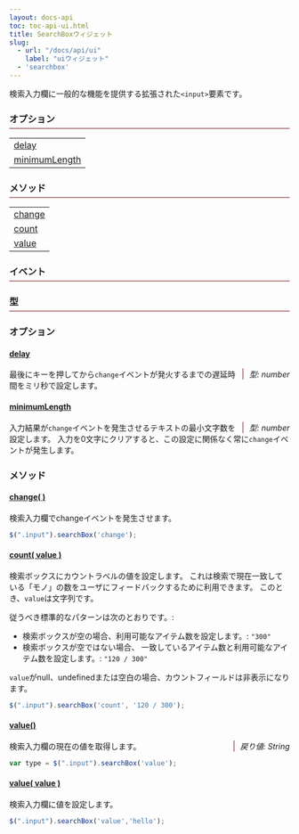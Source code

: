 ```yaml
---
layout: docs-api
toc: toc-api-ui.html
title: SearchBoxウィジェット
slug:
  - url: "/docs/api/ui"
    label: "uiウィジェット"
  - 'searchbox'
---
```


検索入力欄に一般的な機能を提供する拡張された`<input>`要素です。

<div class="widget">
    <div class="col-4-12">
        <h3>オプション</h3>
        <table>
            <tr><td><a href="#options-delay">delay</a></td></tr>
            <tr><td><a href="#options-minimumLength">minimumLength</a></td></tr>
        </table>
    </div>
    <div class="col-4-12">
        <h3>メソッド</h3>
        <table>
            <tr><td><a href="#methods-change">change</a></td></tr>
            <tr><td><a href="#methods-count">count</a></td></tr>
            <tr><td><a href="#methods-value">value</a></td></tr>
        </table>
    </div>
    <div class="col-4-12">
        <h3>イベント</h3>
        <h3>型</h3>
    </div>
</div>

### オプション

#### <a href="#options-delay" name="options-delay">delay</a>

<span class="method-return">型: number</span>

最後にキーを押してから`change`イベントが発火するまでの遅延時間をミリ秒で設定します。

#### <a href="#options-data" name="options-minimumLength">minimumLength</a>

<span class="method-return">型: number</span>

入力結果が`change`イベントを発生させるテキストの最小文字数を設定します。
入力を0文字にクリアすると、この設定に関係なく常に`change`イベントが発生します。

### メソッド

#### <a href="#methods-change" name="methods-change">change( )</a>

検索入力欄でchangeイベントを発生させます。

```javascript
$(".input").searchBox('change');
```

#### <a href="#methods-count" name="methods-count">count( value )</a>

検索ボックスにカウントラベルの値を設定します。
これは検索で現在一致している「モノ」の数をユーザにフィードバックするために利用できます。
このとき、`value`は文字列です。

従うべき標準的なパターンは次のとおりです。:

 - 検索ボックスが空の場合、利用可能なアイテム数を設定します。:  `"300"`
 - 検索ボックスが空ではない場合、
   一致しているアイテム数と利用可能なアイテム数を設定します。: `"120 / 300"`

`value`がnull、undefinedまたは空白の場合、カウントフィールドは非表示になります。

```javascript
$(".input").searchBox('count', '120 / 300');
```

<a name="methods-value"></a>

#### <a href="#methods-value-get" name="methods-value-get">value()</a>

<span class="method-return">戻り値: String</span>

検索入力欄の現在の値を取得します。

```javascript
var type = $(".input").searchBox('value');
```

#### <a href="#methods-value-set" name="methods-value-set">value( value )</a>

検索入力欄に値を設定します。

```javascript
$(".input").searchBox('value','hello');
```

<style>

.widget h3 {
    margin-left: 0;
    padding-bottom: 5px;
    border-bottom: 2px solid #B68181;
}
.widget:after {
    content:"";
    display:block;
    clear:both;
}
.method-return {
    float: right;
    font-style: italic;
    padding-left: 10px;
    border-left: 2px solid #B68181;
}
</style>
